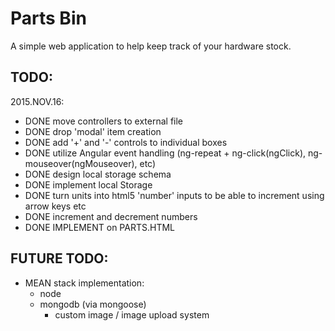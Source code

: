 # Parts Bin
A simple web application to help keep track of your hardware stock.

## TODO:

2015.NOV.16:
- DONE move controllers to external file
- DONE drop 'modal' item creation
- DONE add '+' and '-' controls to individual boxes
- DONE utilize Angular event handling (ng-repeat + ng-click(ngClick), ng-mouseover(ngMouseover), etc)
- DONE design local storage schema
- DONE implement local Storage 
- DONE turn units into html5 'number' inputs to be able to increment using arrow keys etc
- DONE increment and decrement numbers
- DONE IMPLEMENT on PARTS.HTML

## FUTURE TODO:
- MEAN stack implementation:
    - node
    - mongodb (via mongoose)
        - custom image / image upload system

